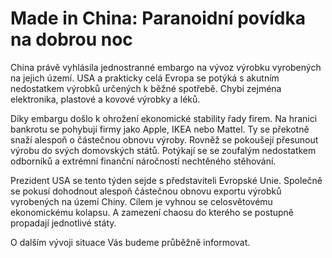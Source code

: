 <!--
title : Made in China: Paranoidní povídka na dobrou noc
author : Roman Ožana <ozana@omdesign.cz>
date : 9.12.2012 20:55:16
-->

# Made in China: Paranoidní povídka na dobrou noc

China právě vyhlásila jednostranné embargo na vývoz výrobku vyrobených na jejich území. USA a prakticky celá Evropa se potýká s akutním nedostatkem výrobků určených k běžné spotřebě. Chybí zejména elektronika, plastové a kovové výrobky a léků.

Díky embargu došlo k ohrožení ekonomické stability řady firem. Na hranici bankrotu se pohybují firmy jako Apple, IKEA nebo Mattel. Ty se překotně snaží alespoň o částečnou obnovu výroby. Rovněž se pokoušejí přesunout výrobu do svých domovských států. Potýkají se se zoufalým nedostatkem odborníků a extrémní finanční náročností nechtěného stěhování.

Prezident USA se tento týden sejde s představiteli Evropské Unie. Společně se pokusí dohodnout alespoň částečnou obnovu exportu výrobků vyrobených na území Chiny. Cílem je vyhnou se celosvětovému ekonomickému kolapsu. A zamezení chaosu do kterého se postupně propadají jednotlivé státy.

O dalším vývoji situace Vás budeme průběžně informovat.